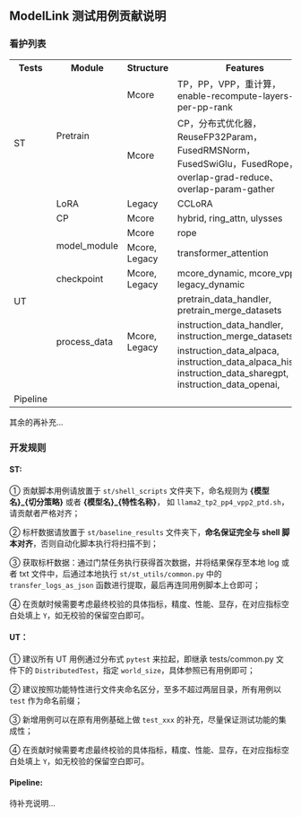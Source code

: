 ## ModelLink 测试用例贡献说明

### 看护列表
<table>
    <tr>
        <th>Tests</th>
        <th>Module</th>
        <th>Structure</th>
        <th>Features</th>
        <th>Scripts</th>
        <th>Accuracy</th>
        <th>Throughput</th>
        <th>Memory</th>
    </tr>
    <tr>
        <td rowspan="3">ST</td>
        <td rowspan="2">Pretrain</td>
        <td>Mcore</td>
        <td>TP，PP，VPP，重计算，enable-recompute-layers-per-pp-rank</td>
        <td>llama2_tp2_pp4_vpp2.sh</td>
        <td>Y</td>
        <td>Y</td>
        <td>Y</td>
    </tr>
    <tr>
        <td>Mcore</td>
        <td>CP，分布式优化器，ReuseFP32Param，FusedRMSNorm，FusedSwiGlu，FusedRope，overlap-grad-reduce、overlap-param-gather</td>
        <td>llama2_tp2_cp4_mem_recompute.sh</td>
        <td>Y</td>
        <td>Y</td>
        <td>Y</td>
    </tr>
    <tr>
        <td rowspan="1">LoRA</td>
        <td>Legacy</td>
        <td>CCLoRA</td>
        <td>tune_llama2_tp8_pp1_ptd.sh</td>
        <td>Y</td>
        <td>Y</td>
        <td>Y</td>
    </tr>
    <tr>
        <td rowspan="7">UT</td>
        <td>CP</td>
        <td>Mcore</td>
        <td>hybrid, ring_attn, ulysses</td>
        <td>test_hybrid_context_parallel.py</td>
        <td>Y</td>
        <td></td>
        <td></td>
    </tr>
    <tr>
        <td rowspan="2">model_module</td>
        <td>Mcore</td>
        <td>rope</td>
        <td>test_rotary_pos_embedding.py</td>
        <td>Y</td>
        <td></td>
        <td></td>
    </tr>
    <tr>
        <td>Mcore, Legacy</td>
        <td>transformer_attention</td>
        <td>test_attention.py</td>
        <td>Y</td>
        <td></td>
        <td></td>
    </tr>
    <tr>
        <td>checkpoint</td>
        <td>Mcore, Legacy</td>
        <td>mcore_dynamic, mcore_vpp, legacy_dynamic</td>
        <td>test_convert_ckpt_from_huggingface.py</td>
        <td>Y</td>
        <td></td>
        <td></td>
    </tr>
	<tr>
        <td rowspan="3">process_data</td>
        <td rowspan="3">Mcore, Legacy</td>
        <td>pretrain_data_handler, pretrain_merge_datasets</td>
        <td>test_process_pretrain_data.py</td>
        <td>Y</td>
        <td></td>
        <td></td>
    </tr>
	<tr>
        <td>instruction_data_handler, instruction_merge_datasets</td>
        <td>test_process_instruction_data.py</td>
        <td>Y</td>
        <td></td>
        <td></td>
    </tr>
	<tr>
        <td>instruction_data_alpaca,
        instruction_data_alpaca_history,
        instruction_data_sharegpt,
        instruction_data_openai,</td>
        <td>test_process_instruction_data_lf.py</td>
        <td>Y</td>
        <td></td>
        <td></td>
    </tr>
    <tr>
        <td>Pipeline</td>
        <td colspan="6"></td>
    </tr>
</table>


其余的再补充...

### 开发规则

#### ST:

① 贡献脚本用例请放置于 `st/shell_scripts` 文件夹下，命名规则为 **{模型名}_{切分策略}** 或者 **{模型名}_{特性名称}**， 如 `llama2_tp2_pp4_vpp2_ptd.sh`，请贡献者严格对齐；

② 标杆数据请放置于 `st/baseline_results` 文件夹下，**命名保证完全与 shell 脚本对齐**，否则自动化脚本执行将扫描不到；

③ 获取标杆数据：通过门禁任务执行获得首次数据，并将结果保存至本地 log 或者 txt 文件中，后通过本地执行 `st/st_utils/common.py` 中的 `transfer_logs_as_json` 函数进行提取，最后再连同用例脚本上仓即可；

④ 在贡献时候需要考虑最终校验的具体指标，精度、性能、显存，在对应指标空白处填上 `Y`，如无校验的保留空白即可。


#### UT：

① 建议所有 UT 用例通过分布式 `pytest` 来拉起，即继承 tests/common.py 文件下的 `DistributedTest`，指定 `world_size`，具体参照已有用例即可；

② 建议按照功能特性进行文件夹命名区分，至多不超过两层目录，所有用例以 `test` 作为命名前缀；

③ 新增用例可以在原有用例基础上做 `test_xxx` 的补充，尽量保证测试功能的集成性；

④ 在贡献时候需要考虑最终校验的具体指标，精度、性能、显存，在对应指标空白处填上 `Y`，如无校验的保留空白即可。



#### Pipeline:

待补充说明...